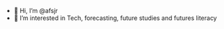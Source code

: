 - 👋 Hi, I’m @afsjr
- 👀 I’m interested in Tech, forecasting, future studies and futures literacy

<!---
afsjr/afsjr is a ✨ special ✨ repository because its `README.md` (this file) appears on your GitHub profile.
You can click the Preview link to take a look at your changes.
--->
